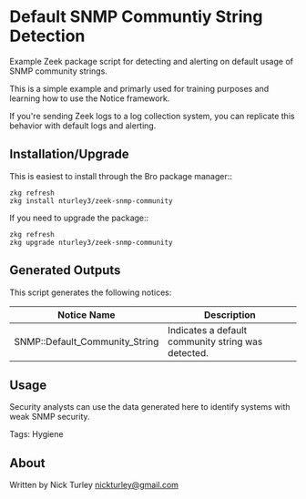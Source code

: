 # Default SNMP Communtiy String Detection

Example Zeek package script for detecting and alerting on default usage of SNMP community strings.

This is a simple example and primarly used for training purposes and learning how to use the Notice framework.

If you're sending Zeek logs to a log collection system, you can replicate this behavior with default logs and alerting. 

## Installation/Upgrade


This is easiest to install through the Bro package manager::

	zkg refresh
	zkg install nturley3/zeek-snmp-community

If you need to upgrade the package::

	zkg refresh
	zkg upgrade nturley3/zeek-snmp-community

## Generated Outputs

This script generates the following notices: 

| Notice Name | Description |
| -- | -- |
| SNMP::Default_Community_String | Indicates a default community string was detected. |

## Usage

Security analysts can use the data generated here to identify systems with weak SNMP security.

Tags: Hygiene

## About

Written by Nick Turley <nickturley@gmail.com>

